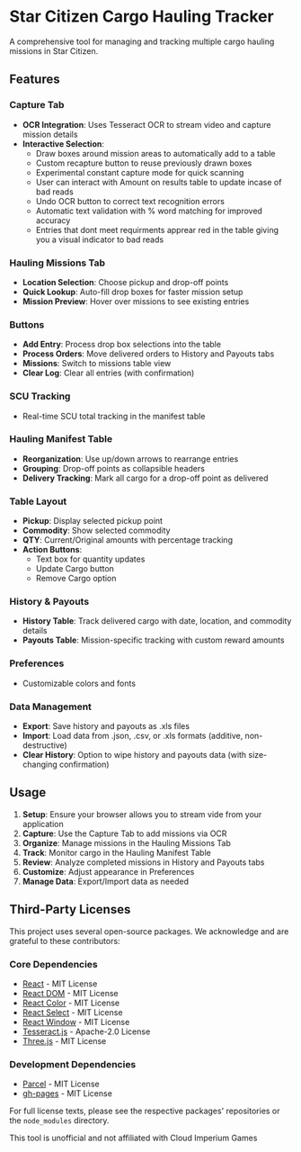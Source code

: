 # Star Citizen Cargo Hauling Tracker

A comprehensive tool for managing and tracking multiple cargo hauling missions in Star Citizen.

## Features

### Capture Tab
- **OCR Integration**: Uses Tesseract OCR to stream video and capture mission details
- **Interactive Selection**: 
  - Draw boxes around mission areas to automatically add to a table
  - Custom recapture button to reuse previously drawn boxes
  - Experimental constant capture mode for quick scanning
  - User can interact with Amount on results table to update incase of bad reads
  - Undo OCR button to correct text recognition errors
  - Automatic text validation with % word matching for improved accuracy
  - Entries that dont meet requirments apprear red in the table giving you a visual indicator to bad reads


### Hauling Missions Tab
- **Location Selection**: Choose pickup and drop-off points
- **Quick Lookup**: Auto-fill drop boxes for faster mission setup
- **Mission Preview**: Hover over missions to see existing entries

### Buttons
- **Add Entry**: Process drop box selections into the table
- **Process Orders**: Move delivered orders to History and Payouts tabs
- **Missions**: Switch to missions table view
- **Clear Log**: Clear all entries (with confirmation)

### SCU Tracking
- Real-time SCU total tracking in the manifest table

### Hauling Manifest Table
- **Reorganization**: Use up/down arrows to rearrange entries
- **Grouping**: Drop-off points as collapsible headers
- **Delivery Tracking**: Mark all cargo for a drop-off point as delivered

### Table Layout
- **Pickup**: Display selected pickup point
- **Commodity**: Show selected commodity
- **QTY**: Current/Original amounts with percentage tracking
- **Action Buttons**:
  - Text box for quantity updates
  - Update Cargo button
  - Remove Cargo option

### History & Payouts
- **History Table**: Track delivered cargo with date, location, and commodity details
- **Payouts Table**: Mission-specific tracking with custom reward amounts

### Preferences
- Customizable colors and fonts

### Data Management
- **Export**: Save history and payouts as .xls files
- **Import**: Load data from .json, .csv, or .xls formats (additive, non-destructive)
- **Clear History**: Option to wipe history and payouts data (with size-changing confirmation)

## Usage
1. **Setup**: Ensure your browser allows you to stream vide from your application
2. **Capture**: Use the Capture Tab to add missions via OCR
3. **Organize**: Manage missions in the Hauling Missions Tab
4. **Track**: Monitor cargo in the Hauling Manifest Table
5. **Review**: Analyze completed missions in History and Payouts tabs
6. **Customize**: Adjust appearance in Preferences
7. **Manage Data**: Export/Import data as needed

## Third-Party Licenses

This project uses several open-source packages. We acknowledge and are grateful to these contributors:

### Core Dependencies
- [React](https://github.com/facebook/react) - MIT License
- [React DOM](https://github.com/facebook/react) - MIT License
- [React Color](https://github.com/casesandberg/react-color) - MIT License
- [React Select](https://github.com/JedWatson/react-select) - MIT License
- [React Window](https://github.com/bvaughn/react-window) - MIT License
- [Tesseract.js](https://github.com/naptha/tesseract.js) - Apache-2.0 License
- [Three.js](https://github.com/mrdoob/three.js) - MIT License

### Development Dependencies
- [Parcel](https://github.com/parcel-bundler/parcel) - MIT License
- [gh-pages](https://github.com/tschaub/gh-pages) - MIT License

For full license texts, please see the respective packages' repositories or the `node_modules` directory.

This tool is unofficial and not affiliated with Cloud Imperium Games